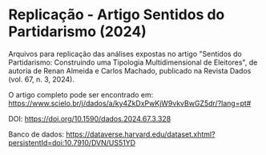 # Replicação - Artigo Sentidos do Partidarismo (2024)

Arquivos para replicação das análises expostas no artigo "Sentidos do Partidarismo: Construindo uma Tipologia Multidimensional de Eleitores", de autoria de Renan Almeida e Carlos Machado,
publicado na Revista Dados (vol. 67, n. 3, 2024).

O artigo completo pode ser encontrado em: https://www.scielo.br/j/dados/a/ky4ZkDxPwKjW9vkvBwGZ5dr/?lang=pt#

DOI: https://doi.org/10.1590/dados.2024.67.3.328

Banco de dados: https://dataverse.harvard.edu/dataset.xhtml?persistentId=doi:10.7910/DVN/US51YD
